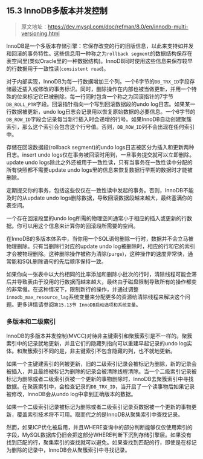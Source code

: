 ## 15.3 InnoDB多版本并发控制

> 原文地址：https://dev.mysql.com/doc/refman/8.0/en/innodb-multi-versioning.html

InnoDB是一个多版本存储引擎：它保存改变的行的旧版信息，以此来支持如并发和回滚的事务特性。这些信息用一种称之为`rollback segment`的数据结构保存在表空间里(类似Oracle里的一种数据结构)。InnoDB同时使用这些信息来保存较早的行数据用于一致性读(`consistent read`)。

对于内部实现，InnoDB为每一行数据增加三个列。一个6字节的`DB_TRX_ID`字段存储最近插入或修改的事务标识。同时，删除操作在内部也被当做更新，并用一个特殊的位来标记它已被删除。每一行同时包含一个称之为回滚指针的7字节`DB_ROLL_PTR`字段。回滚指针指向一个写到回滚数据段的undo log日志。如果某一行数据被更新，undo log日志会记录用以恢复原始数据的必要信息。一个6字节的`DB_ROW_ID`字段会记录每当新行插入时会递增的行号。如果InnoDB自动创建聚簇索引，那么这个索引会包含这个行号值。否则，`DB_ROW_ID`列不会出现在任何索引中。

存储在回滚数据段(rollback segment)的undo logs日志被区分为插入和更新两种日志。insert undo logs仅在事务被回滚时用到，一旦事务提交就可以立即删除。update undo logs除此之外还被用于一致性读，只有当事务在一致性读中分配的所有快照都不需要update undo logs里的信息来恢复数据行早期的数据时才能被删除。

定期提交你的事务，包括这些仅仅在一致性读中发起的事务。否则，InnoDB不能及时的从update undo logs删除数据，导致回滚数据段越来越大，最终塞满你的表空间。


一个存在回滚段里的undo log所需的物理空间通常小于相应的插入或更新的行数据。你可以用这个信息来计算你的回滚段所需要的空间。

在InnoDB的多版本体系中，当你用一个SQL语句删除一行时，数据并不会立马被物理删除。只有当删除行对应的update undo log被删除时，相应的行和它的索引才会被物理删除。这种删除操作被称为清除(`purge`)，这种操作的速度非常快，通常能和SQL删除语句的先后顺序保持一致。

如果你向一张表中以大约相同的比率添加和删除小批次的行时，清除线程可能会滞后并导致表由于没用的行数据而越来越大，最终由于磁盘限制导致所有的操作都变的非常慢。在这种情况下，限制新行的操作，并通过调整`innodb_max_resource_lag`系统变量来分配更多的资源给清除线程来解决这个问题。更多详情请参阅`第15.13节 InnoDB启动选项和系统变量`。

### 多版本和二级索引
InnoDB的多版本并发控制(MVCC)对待非主键索引和聚簇索引是不一样的。聚簇索引中的记录就地更新，并且它们的隐藏列指向可以重建早起记录的undo log实体。和聚簇索引不同的是，非主键索引不包含隐藏的列，也不就地更新。

如果一个主键建索引的列被更新，旧的二级索引记录会被标记为删除，新的记录会被插入，并且最终被标记为删除的记录会被清除线程清除。当一个二级索引记录被标记为删除或者二级索引页被一个更新的事物删除时，InnoDB去聚簇索引中寻找数据。在聚簇索引中，会检查记录的`DB_TRX_ID`，当开启了一个读事物后如果记录被修改，InnoDB会从undo log中拿到正确版本的数据。

如果一个二级索引记录被标记为删除或者二级索引记录页数据被一个更新的事物更新，覆盖索引技术将不可用。取而代之的是InnoDB从聚集索引中查找记录。

然而，如果ICP优化被启用，并且WHERE查询中的部分判断能够仅仅使用索引的字段，MySQL数据库仍旧会把这部分WHERE判断下沉到存储引擎层。如果没有找到匹配的行，聚集索引的查找就可以避免。如果查找到匹配的行，即使是在标记为删除的记录中，InnoDB会从聚簇索引中寻找记录。
